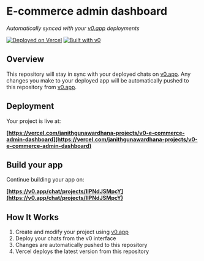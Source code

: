 # E-commerce admin dashboard

_Automatically synced with your [v0.app](https://v0.app) deployments_

[![Deployed on Vercel](https://img.shields.io/badge/Deployed%20on-Vercel-black?style=for-the-badge&logo=vercel)](https://vercel.com/janithgunawardhana-projects/v0-e-commerce-admin-dashboard)
[![Built with v0](https://img.shields.io/badge/Built%20with-v0.app-black?style=for-the-badge)](https://v0.app/chat/projects/IIPNdJSMpcY)

## Overview

This repository will stay in sync with your deployed chats on [v0.app](https://v0.app).
Any changes you make to your deployed app will be automatically pushed to this repository from [v0.app](https://v0.app).

## Deployment

Your project is live at:

**[https://vercel.com/janithgunawardhana-projects/v0-e-commerce-admin-dashboard](https://vercel.com/janithgunawardhana-projects/v0-e-commerce-admin-dashboard)**

## Build your app

Continue building your app on:

**[https://v0.app/chat/projects/IIPNdJSMpcY](https://v0.app/chat/projects/IIPNdJSMpcY)**

## How It Works

1. Create and modify your project using [v0.app](https://v0.app)
2. Deploy your chats from the v0 interface
3. Changes are automatically pushed to this repository
4. Vercel deploys the latest version from this repository

